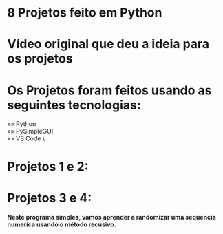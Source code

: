 # 8 Projetos feito em Python
# Vídeo original que deu a ideia para os projetos

# Os Projetos foram feitos usando as seguintes tecnologias:
»» Python \
»» PySimpleGUI \
»» VS Code \


<h1>Projetos 1 e 2:</h1>

<h1>Projetos 3 e 4:</h1>
<h4>Neste programa simples, vamos aprender a randomizar uma sequencia numerica usando o método recusivo.</h4>

